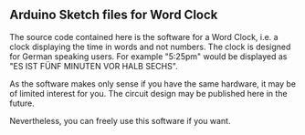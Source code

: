 ## Arduino Sketch files for Word Clock ##

The source code contained here is the software for a Word Clock, i.e. a clock displaying the time in words and not numbers. The clock is designed for German speaking users. For example "5:25pm" would be displayed as "ES IST FÜNF MINUTEN VOR HALB SECHS".

As the software makes only sense if you have the same hardware, it may be of limited interest for you. The circuit design may be published here in the future.

Nevertheless, you can freely use this software if you want.
